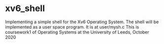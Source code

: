 # xv6_shell

Implementing a simple shell for the Xv6 Operating System. The shell will be implemented as a user space program. It is at user/mysh.c
This is coursework1 of Operating Systems at the University of Leeds, October 2020
